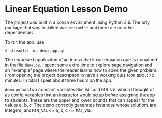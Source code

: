 # Linear Equation Lesson Demo

The project was built in a conda environment using Python 3.9. The only package that was installed was `streamlit` and there are no other dependencies. 

To run the app, use 
```
$ streamlit run demo_app.py 
```

The requested application of an interactive linear equation quiz is contained in the file `demo.py`. I spent some extra time to explore page navigation and an "example" page where the reader learns how to solve the given problem. From opening the project description to have a working quiz took about 75 minutes. In total I spent about three hours on the app. 

`demo.py` has two constant variables `MAX_VAL` and `MIN_VAL` which I thought of as config variables that an instructor would setup before assigning the app to students. These are the upper and lower bounds that can appear for the values a, b, c. The demo correctly generates instances whose solutions are integers, and `MIN_VAL` <= a, b, c <= `MAX_VAL`. 

